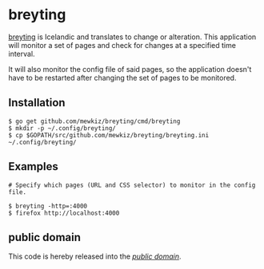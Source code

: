 breyting
========

[breyting][] is Icelandic and translates to change or alteration. This
application will monitor a set of pages and check for changes at a specified
time interval.

It will also monitor the config file of said pages, so the application doesn't
have to be restarted after changing the set of pages to be monitored.

[breyting]: https://en.wiktionary.org/wiki/breyting

Installation
------------

	$ go get github.com/mewkiz/breyting/cmd/breyting
	$ mkdir -p ~/.config/breyting/
	$ cp $GOPATH/src/github.com/mewkiz/breyting/breyting.ini ~/.config/breyting/

Examples
--------

	# Specify which pages (URL and CSS selector) to monitor in the config file.

	$ breyting -http=:4000
	$ firefox http://localhost:4000

public domain
-------------

This code is hereby released into the *[public domain][]*.

[public domain]: https://creativecommons.org/publicdomain/zero/1.0/
